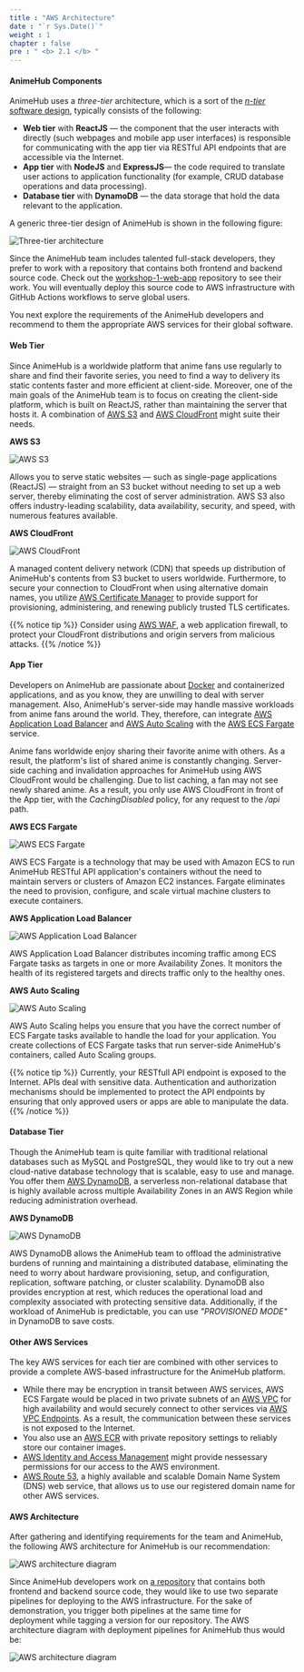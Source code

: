 ```yaml
---
title : "AWS Architecture"
date : "`r Sys.Date()`"
weight : 1
chapter : false
pre : " <b> 2.1 </b> "
---
```


#### AnimeHub Components

AnimeHub uses a *three-tier* architecture, which is a sort of the [*n-tier* software design](https://www.baeldung.com/cs/n-tier-architecture), typically consists of the following:

- **Web tier** with **ReactJS** — the component that the user interacts with directly (such webpages and mobile app user interfaces) is responsible for communicating with the app tier via RESTful API endpoints that are accessible via the Internet.
- **App tier** with **NodeJS** and **ExpressJS**— the code required to translate user actions to application functionality (for example, CRUD database operations and data processing).
- **Database tier** with **DynamoDB** — the data storage that hold the data relevant to the application.

A generic three-tier design of AnimeHub is shown in the following figure:

![Three-tier architecture](/images/2/1/0001.svg?featherlight=false&width=40pc)

Since the AnimeHub team includes talented full-stack developers, they prefer to work with a repository that contains both frontend and backend source code. Check out the [workshop-1-web-app](https://github.com/Definitely-not-AWS-Workshops/workshop-1-web-app) repository to see their work. You will eventually deploy this source code to AWS infrastructure with GitHub Actions workflows to serve global users.

You next explore the requirements of the AnimeHub developers and recommend to them the appropriate AWS services for their global software.

#### Web Tier

Since AnimeHub is a worldwide platform that anime fans use regularly to share and find their favorite series, you need to find a way to delivery its static contents faster and more efficient at client-side. Moreover, one of the main goals of the AnimeHub team is to focus on creating the client-side platform, which is built on ReactJS, rather than maintaining the server that hosts it. A combination of [AWS S3](https://docs.aws.amazon.com/s3/) and [AWS CloudFront](https://docs.aws.amazon.com/cloudfront/) might suite their needs.

**AWS S3** 

![AWS S3](/images/2/1/0002.svg?featherlight=false&height=100px&width=100px)

Allows you to serve static websites — such as single-page applications (ReactJS) — straight from an S3 bucket without needing to set up a web server, thereby eliminating the cost of server administration. AWS S3 also offers industry-leading scalability, data availability, security, and speed, with numerous features available.

**AWS CloudFront**

![AWS CloudFront](/images/2/1/0003.svg?featherlight=false&height=100px&width=100px)

A managed content delivery network (CDN) that speeds up distribution of AnimeHub's contents from S3 bucket to users worldwide. Furthermore, to secure your connection to CloudFront when using alternative domain names, you utilize [AWS Certificate Manager](https://docs.aws.amazon.com/acm/) to provide support for provisioning, administering, and renewing publicly trusted TLS certificates.

{{% notice tip %}}
Consider using [AWS WAF](https://docs.aws.amazon.com/waf/), a web application firewall, to protect your CloudFront distributions and origin servers from malicious attacks.
{{% /notice %}}

#### App Tier

Developers on AnimeHub are passionate about [Docker](https://www.docker.com/) and containerized applications, and as you know, they are unwilling to deal with server management. Also, AnimeHub's server-side may handle massive workloads from anime fans around the world. They, therefore, can integrate [AWS Application Load Balancer](https://docs.aws.amazon.com/elasticloadbalancing/latest/application/introduction.html) and [AWS Auto Scaling](https://docs.aws.amazon.com/autoscaling/) with the [AWS ECS Fargate](https://docs.aws.amazon.com/AmazonECS/latest/developerguide/AWS_Fargate.html) service.

Anime fans worldwide enjoy sharing their favorite anime with others. As a result, the platform's list of shared anime is constantly changing. Server-side caching and invalidation approaches for AnimeHub using AWS CloudFront would be challenging. Due to list caching, a fan may not see newly shared anime. As a result, you only use AWS CloudFront in front of the App tier, with the *CachingDisabled* policy, for any request to the */api* path.

**AWS ECS Fargate** 

![AWS ECS Fargate](/images/2/1/0004.svg?featherlight=false&height=100px&width=100px)

AWS ECS Fargate is a technology that may be used with Amazon ECS to run AnimeHub RESTful API application's containers without the need to maintain servers or clusters of Amazon EC2 instances. Fargate eliminates the need to provision, configure, and scale virtual machine clusters to execute containers.

**AWS Application Load Balancer**

![AWS Application Load Balancer](/images/2/1/0005.svg?featherlight=false&height=100px&width=100px)

AWS Application Load Balancer distributes incoming traffic among ECS Fargate tasks as targets in one or more Availability Zones. It monitors the health of its registered targets and directs traffic only to the healthy ones.

**AWS Auto Scaling** 

![AWS Auto Scaling](/images/2/1/0006.svg?featherlight=false&height=100px&width=100px)

AWS Auto Scaling helps you ensure that you have the correct number of ECS Fargate tasks available to handle the load for your application. You create collections of ECS Fargate tasks that run server-side AnimeHub's containers, called Auto Scaling groups. 

{{% notice tip %}}
Currently, your RESTfull API endpoint is exposed to the Internet. APIs deal with sensitive data. Authentication and authorization mechanisms should be implemented to protect the API endpoints by ensuring that only approved users or apps are able to manipulate the data.
{{% /notice %}}

#### Database Tier

Though the AnimeHub team is quite familiar with traditional relational databases such as MySQL and PostgreSQL, they would like to try out a new cloud-native database technology that is scalable, easy to use and manage. You offer them [AWS DynamoDB](https://docs.aws.amazon.com/dynamodb/), a serverless non-relational database that is highly available across multiple Availability Zones in an AWS Region while reducing administration overhead.

**AWS DynamoDB**

![AWS DynamoDB](/images/2/1/0007.svg?featherlight=false&height=100px&width=100px)

AWS DynamoDB allows the AnimeHub team to offload the administrative burdens of running and maintaining a distributed database, eliminating the need to worry about hardware provisioning, setup, and configuration, replication, software patching, or cluster scalability. DynamoDB also provides encryption at rest, which reduces the operational load and complexity associated with protecting sensitive data. Additionally, if the workload of AnimeHub is predictable, you can use *"PROVISIONED MODE"* in DynamoDB to save costs.

#### Other AWS Services

The key AWS services for each tier are combined with other services to provide a complete AWS-based infrastructure for the AnimeHub platform. 
- While there may be encryption in transit between AWS services, AWS ECS Fargate would be placed in two private subnets of an [AWS VPC](https://docs.aws.amazon.com/vpc/) for high availability and would securely connect to other services via [AWS VPC Endpoints](https://docs.aws.amazon.com/whitepapers/latest/aws-privatelink/what-are-vpc-endpoints.html). As a result, the communication between these services is not exposed to the Internet.
- You also use an [AWS ECR](https://docs.aws.amazon.com/ecr/) with private repository settings to reliably store our container images.
- [AWS Identity and Access Management](https://docs.aws.amazon.com/iam/) might provide nessessary permissions for our access to the AWS environment.
- [AWS Route 53](https://docs.aws.amazon.com/route53/), a highly available and scalable Domain Name System (DNS) web service, that allows us to use our registered domain name for other AWS services.

#### AWS Architecture

After gathering and identifying requirements for the team and AnimeHub, the following AWS architecture for AnimeHub is our recommendation:

![AWS architecture diagram](/images/2/1/0008.svg?featherlight=false&width=100pc)

Since AnimeHub developers work on [a repository](https://github.com/Definitely-not-AWS-Workshops/workshop-1-web-app) that contains both frontend and backend source code, they would like to use two separate pipelines for deploying to the AWS infrastructure. For the sake of demonstration, you trigger both pipelines at the same time for deployment while tagging a version for our repository. The AWS architecture diagram with deployment pipelines for AnimeHub thus would be:

![AWS architecture diagram](/images/2/1/0009.svg?featherlight=false&width=100pc)